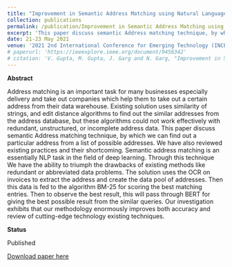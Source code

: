```yaml
---
title: "Improvement in Semantic Address Matching using Natural Language Processing"
collection: publications
permalink: /publication/Improvement in Semantic Address Matching using Natural Language Processing.md
excerpt: 'This paper discuss semantic Address matching technique, by which we can find out a particular address from a list of possible addresses.'
date: 21-23 May 2021
venue: '2021 2nd International Conference for Emerging Technology (INCET)'
# paperurl: 'https://ieeexplore.ieee.org/document/9456342'
# citation: 'V. Gupta, M. Gupta, J. Garg and N. Garg, "Improvement in Semantic Address Matching using Natural Language Processing," 2021 2nd International Conference for Emerging Technology (INCET), 2021, pp. 1-5, doi: 10.1109/INCET51464.2021.9456342'
---
```


**Abstract**

Address matching is an important task for many businesses especially delivery and take out companies which help them to take out a certain address from their data warehouse. Existing solution uses similarity of strings, and edit distance algorithms to find out the similar addresses from the address database, but these algorithms could not work effectively with redundant, unstructured, or incomplete address data. This paper discuss semantic Address matching technique, by which we can find out a particular address from a list of possible addresses. We have also reviewed existing practices and their shortcoming. Semantic address matching is an essentially NLP task in the field of deep learning. Through this technique We have the ability to triumph the drawbacks of existing methods like redundant or abbreviated data problems. The solution uses the OCR on invoices to extract the address and create the data pool of addresses. Then this data is fed to the algorithm BM-25 for scoring the best matching entries. Then to observe the best result, this will pass through BERT for giving the best possible result from the similar queries. Our investigation exhibits that our methodology enormously improves both accuracy and review of cutting-edge technology existing techniques.

**Status**

Published

[Download paper here](https://ieeexplore.ieee.org/document/9456342)

<!-- Recommended citation: V. Gupta, M. Gupta, J. Garg and N. Garg, "Improvement in Semantic Address Matching using Natural Language Processing," 2021 2nd International Conference for Emerging Technology (INCET), 2021, pp. 1-5, doi: 10.1109/INCET51464.2021.9456342. -->